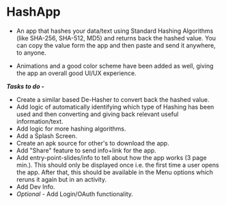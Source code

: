 # **HashApp**

* An app that hashes your data/text using Standard Hashing Algorithms (like SHA-256, SHA-512, MD5) and returns back the hashed value.
You can copy the value form the app and then paste and send it anywhere, to anyone.

* Animations and a good color scheme have been added as well, giving the app an overall good UI/UX experience.

_**Tasks to do -**_

* Create a similar based De-Hasher to convert back the hashed value.
* Add logic of automatically identifying which type of Hashing has been used and then converting and giving back relevant useful information/text.
* Add logic for more hashing algorithms.
* Add a Splash Screen.
* Create an apk source for other's to download the app.
* Add "Share" feature to send info+link for the app.
* Add entry-point-slides/info to tell about how the app works (3 page min.). This should only be displayed once i.e. the first time a user opens the app.
After that, this should be available in the Menu options which reruns it again but in an activity.
* Add Dev Info.
* _Optional_ - Add Login/OAuth functionality.

